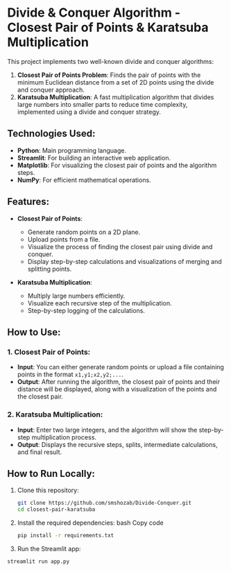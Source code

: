 # Divide & Conquer Algorithm - Closest Pair of Points & Karatsuba Multiplication

This project implements two well-known divide and conquer algorithms:
1. **Closest Pair of Points Problem**: Finds the pair of points with the minimum Euclidean distance from a set of 2D points using the divide and conquer approach.
2. **Karatsuba Multiplication**: A fast multiplication algorithm that divides large numbers into smaller parts to reduce time complexity, implemented using a divide and conquer strategy.

## Technologies Used:
- **Python**: Main programming language.
- **Streamlit**: For building an interactive web application.
- **Matplotlib**: For visualizing the closest pair of points and the algorithm steps.
- **NumPy**: For efficient mathematical operations.

## Features:
- **Closest Pair of Points**:
  - Generate random points on a 2D plane.
  - Upload points from a file.
  - Visualize the process of finding the closest pair using divide and conquer.
  - Display step-by-step calculations and visualizations of merging and splitting points.
  
- **Karatsuba Multiplication**:
  - Multiply large numbers efficiently.
  - Visualize each recursive step of the multiplication.
  - Step-by-step logging of the calculations.

## How to Use:

### 1. **Closest Pair of Points**:
   - **Input**: You can either generate random points or upload a file containing points in the format `x1,y1;x2,y2;...`.
   - **Output**: After running the algorithm, the closest pair of points and their distance will be displayed, along with a visualization of the points and the closest pair.

### 2. **Karatsuba Multiplication**:
   - **Input**: Enter two large integers, and the algorithm will show the step-by-step multiplication process.
   - **Output**: Displays the recursive steps, splits, intermediate calculations, and final result.

## How to Run Locally:
1. Clone this repository:
   ```bash
   git clone https://github.com/smshozab/Divide-Conquer.git
   cd closest-pair-karatsuba
2. Install the required dependencies: bash Copy code
   ```bash
   pip install -r requirements.txt
3. Run the Streamlit app:
  ```bash
  streamlit run app.py
